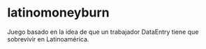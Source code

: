 # latinomoneyburn
 Juego basado en la idea de que un trabajador DataEntry tiene que sobrevivir en Latinoamérica.
